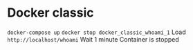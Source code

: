 # Docker classic

`docker-compose up`
`docker stop docker_classic_whoami_1`
Load `http://localhost/whoami`
Wait 1 minute
Container is stopped